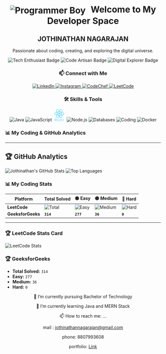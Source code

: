 <!-- Title -->
<h1 align="center">
  <img src="https://img.icons8.com/external-flat-juicy-fish/40/external-programmer-coding-and-development-flat-flat-juicy-fish.png" alt="Programmer Boy" style="vertical-align: middle; margin-right: 10px;" />
  Welcome to My Developer Space
</h1>

<h2 align="center">JOTHINATHAN NAGARAJAN</h2>

<!-- Subtitle -->
<p align="center">Passionate about coding, creating, and exploring the digital universe.</p>


<!-- Badges -->
<p align="center">
  <img src="https://img.shields.io/badge/-Tech%20Enthusiast-0055ff?style=for-the-badge&logo=coder&logoColor=white" alt="Tech Enthusiast Badge" />
  <img src="https://img.shields.io/badge/-Code%20Artisan-ffae42?style=for-the-badge&logo=codepen&logoColor=white" alt="Code Artisan Badge" />
  <img src="https://img.shields.io/badge/-Digital%20Explorer-00cc99?style=for-the-badge&logo=expedia&logoColor=white" alt="Digital Explorer Badge" />
</p>

<!-- Contact Me -->
<h3 align="center">📫 Connect with Me</h3>
<p align="center">
  <a href="https://www.linkedin.com/in/jothinathan-nagarajan-34b31024a/" target="_blank">
    <img src="https://img.icons8.com/color/48/000000/linkedin.png" alt="LinkedIn" height="40" width="40" />
  </a>
  <a href="https://www.instagram.com/jothinathannagarajan/" target="_blank">
    <img src="https://img.icons8.com/color/48/000000/instagram-new.png" alt="Instagram" height="40" width="40" />
  </a>
  <a href="https://www.geeksforgeeks.org/user/jothinathan7wsv/" target="_blank">
    <img src="https://upload.wikimedia.org/wikipedia/commons/4/43/GeeksforGeeks.svg" alt="CodeChef" height="40" width="40" />
  </a>
  <a href="https://leetcode.com/u/Jothinathannagarajan/" target="_blank">
    <img src="https://raw.githubusercontent.com/rahuldkjain/github-profile-readme-generator/master/src/images/icons/Social/leet-code.svg" alt="LeetCode" height="40" width="40" />
  </a>
</p>

<!-- Skills -->
<h3 align="center">🛠️ Skills & Tools</h3>
<p align="center">
  <!-- Add icons for your skills and tools here -->
<img src="https://upload.wikimedia.org/wikipedia/en/3/30/Java_programming_language_logo.svg" alt="Java" height="40" width="40" />
  <img src="https://img.icons8.com/color/48/000000/javascript.png" alt="JavaScript" height="40" width="40" />
  <img src="https://raw.githubusercontent.com/devicons/devicon/master/icons/react/react-original-wordmark.svg" alt="React" height="40" width="40" />
  <img src="https://img.icons8.com/color/48/000000/nodejs.png" alt="Node.js" height="40" width="40" />
  <img src="https://img.icons8.com/color/48/000000/database.png" alt="Databases" height="40" width="40" />
  <img src="https://img.icons8.com/color/48/000000/code.png" alt="Coding" height="40" width="40" />
  <img src="https://www.docker.com/wp-content/uploads/2022/03/Moby-logo.png" alt="Docker" height="40" width="40" />




### 📊 My Coding & GitHub Analytics

---

## 🏆 GitHub Analytics

![Jothinathan's GitHub Stats](https://github-readme-stats.vercel.app/api?username=jothinathan423&show_icons=true&theme=tokyonight)
![Top Languages](https://github-readme-stats.vercel.app/api/top-langs/?username=jothinathan423&layout=compact&theme=tokyonight)



### 📊 My Coding Stats

| Platform | Total Solved | 🟢 Easy | 🟡 Medium | 🔴 Hard |
|----------|-------------|---------|-----------|---------|
| **LeetCode** | ![Total](https://img.shields.io/badge/dynamic/json?color=orange&label=&query=totalSolved&url=https://leetcode-stats-api.herokuapp.com/Jothinathannagarajan) | ![Easy](https://img.shields.io/badge/dynamic/json?color=brightgreen&label=&query=easySolved&url=https://leetcode-stats-api.herokuapp.com/Jothinathannagarajan) | ![Medium](https://img.shields.io/badge/dynamic/json?color=yellow&label=&query=mediumSolved&url=https://leetcode-stats-api.herokuapp.com/Jothinathannagarajan) | ![Hard](https://img.shields.io/badge/dynamic/json?color=red&label=&query=hardSolved&url=https://leetcode-stats-api.herokuapp.com/Jothinathannagarajan) |
| **GeeksforGeeks** | **`314`** | **`277`** | **`36`** | **`0`** |

---

### 🏆 LeetCode Stats Card

![LeetCode Stats](https://leetcard.jacoblin.cool/Jothinathannagarajan?theme=dark&font=Baloo%20Paaji&ext=heatmap)

### 🏆 GeeksforGeeks

- **Total Solved:** `314`  
- **Easy:** `277`  
- **Medium:** `36`  
- **Hard:** `0`




</p>
<center> 

🔭 I’m currently pursuing Bachelor of Technology

🌱 I’m currently learning Java and MERN Stack
<!-- 
 👯 I’m looking to collaborate on ...

 🤔 I’m looking for help with ...

 💬 Ask me about ... -->

 📫 How to reach me: ...

 mail : jothinathannagarajan@gmail.com
 
 phone: 8807993608

 portfolio: <a href="https://jothinathan-portfolio.netlify.app/" target="_blank">Link</a>
<!-- 
 😄 Pronouns: ...
 
 ⚡ Fun fact: ... -->
</center>

<!-- Portfolio Link -->











<!--
## Hi there 👋

**jothinathan423/jothinathan423** is a ✨ _special_ ✨ repository because its `README.md` (this file) appears on your GitHub profile.

Here are some ideas to get you started:

- 🔭 I’m currently working on ...
- 🌱 I’m currently learning ...
- 👯 I’m looking to collaborate on ...
- 🤔 I’m looking for help with ...
- 💬 Ask me about ...
- 📫 How to reach me: ...
- 😄 Pronouns: ...
- ⚡ Fun fact: ...
-->
